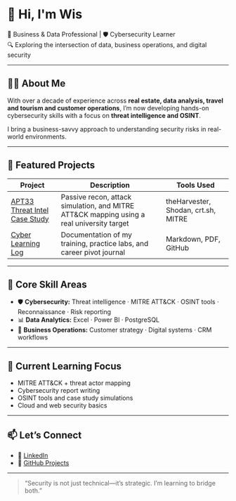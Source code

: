 # 👋 Hi, I'm Wis
💼 Business & Data Professional | 🛡️ Cybersecurity Learner  
🔍 Exploring the intersection of data, business operations, and digital security

---

## 👩‍💻 About Me

With over a decade of experience across **real estate, data analysis, travel and tourism and customer operations**, I’m now developing hands-on cybersecurity skills with a focus on **threat intelligence and OSINT**.

I bring a business-savvy approach to understanding security risks in real-world environments.

---

## 🧩 Featured Projects

| Project | Description | Tools Used |
|--------|-------------|------------|
| [APT33 Threat Intel Case Study](https://github.com/YOUR-USERNAME/apt33-threat-intel-project) | Passive recon, attack simulation, and MITRE ATT&CK mapping using a real university target | theHarvester, Shodan, crt.sh, MITRE |
| [Cyber Learning Log](#) | Documentation of my training, practice labs, and career pivot journal | Markdown, PDF, GitHub |

---

## 🔧 Core Skill Areas

- 🛡️ **Cybersecurity:** Threat intelligence · MITRE ATT&CK · OSINT tools · Reconnaissance · Risk reporting  
- 📊 **Data Analytics:** Excel · Power BI · PostgreSQL  
- 🤝 **Business Operations:** Customer strategy · Digital systems · CRM workflows

---

## 🌱 Current Learning Focus

- MITRE ATT&CK + threat actor mapping  
- Cybersecurity report writing  
- OSINT tools and case study simulations  
- Cloud and web security basics

---

## 📫 Let’s Connect

- 🔗 [LinkedIn](https://linkedin.com/in/marketingreach4biz)
- 📂 [GitHub Projects](https://github.com/YOUR-USERNAME?tab=repositories)

---

> “Security is not just technical—it’s strategic. I’m learning to bridge both.”

